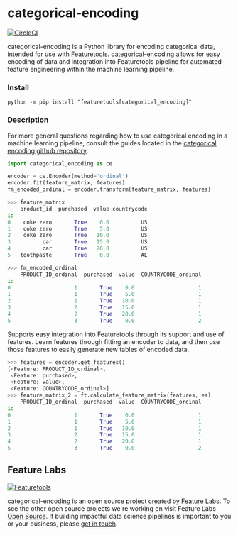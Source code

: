 # categorical-encoding

[![CircleCI](https://circleci.com/gh/FeatureLabs/categorical_encoding.svg?style=shield&circle-token=625a1d6124154059267ea8477324156b1d645fa9)](https://circleci.com/gh/FeatureLabs/categorical_encoding)

categorical-encoding is a Python library for encoding categorical data, intended for use with [Featuretools](https://github.com/Featuretools/featuretools). 
categorical-encoding allows for easy encoding of data and integration into Featuretools pipeline for automated feature engineering within the machine learning pipeline.

### Install
```shell
python -m pip install "featuretools[categorical_encoding]"
```

### Description
For more general questions regarding how to use categorical encoding in a machine learning pipeline, consult the guides located in the [categorical encoding github repository](https://github.com/FeatureLabs/categorical_encoding/tree/master/guides).

```py
import categorical_encoding as ce

encoder = ce.Encoder(method='ordinal')
encoder.fit(feature_matrix, features)
fm_encoded_ordinal = encoder.transform(feature_matrix, features)
```
```py
>>> feature_matrix
    product_id  purchased  value countrycode
id                                          
0    coke zero       True    0.0          US
1    coke zero       True    5.0          US
2    coke zero       True   10.0          US
3          car       True   15.0          US
4          car       True   20.0          US
5   toothpaste       True    0.0          AL
```
```py
>>> fm_encoded_ordinal
    PRODUCT_ID_ordinal  purchased  value  COUNTRYCODE_ordinal
id                                                           
0                    1       True    0.0                    1
1                    1       True    5.0                    1
2                    1       True   10.0                    1
3                    2       True   15.0                    1
4                    2       True   20.0                    1
5                    3       True    0.0                    2
```
Supports easy integration into Featuretools through its support and use of features.
Learn features through fitting an encoder to data, and then use those features to easily generate new tables of encoded data.
```py
>>> features = encoder.get_features()
[<Feature: PRODUCT_ID_ordinal>,
 <Feature: purchased>,
 <Feature: value>,
 <Feature: COUNTRYCODE_ordinal>]
>>> feature_matrix_2 = ft.calculate_feature_matrix(features, es)
    PRODUCT_ID_ordinal  purchased  value  COUNTRYCODE_ordinal
id                                                           
0                    1       True    0.0                    1
1                    1       True    5.0                    1
2                    1       True   10.0                    1
3                    2       True   15.0                    1
4                    2       True   20.0                    1
5                    3       True    0.0                    2
```

## Feature Labs
<a href="https://www.featurelabs.com/">
    <img src="http://www.featurelabs.com/wp-content/uploads/2017/12/logo.png" alt="Featuretools" />
</a>

categorical-encoding is an open source project created by [Feature Labs](https://www.featurelabs.com/). To see the other open source projects we're working on visit Feature Labs [Open Source](https://www.featurelabs.com/open). If building impactful data science pipelines is important to you or your business, please [get in touch](https://www.featurelabs.com/contact/).
